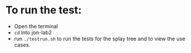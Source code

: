 # To run the test:
* Open the terminal
* `cd` into jon-lab2
* run  `./testrun.sh` to run the tests for the splay tree and to view the use cases.
